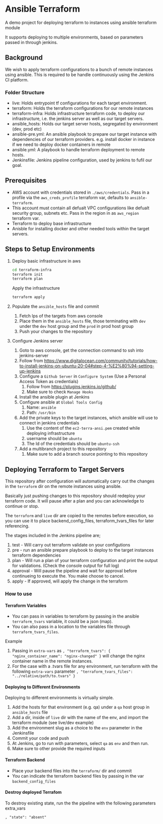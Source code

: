 # Ansible Terraform

A demo project for deploying terraform to instances using ansible terraform module

It supports deploying to multiple environments, based on parameters passed in through jenkins.

## Background
We wish to apply terraform configurations to a bunch of remote instances using ansible. This is required to be handle continuously using the Jenkins CI platform. 

### Folder Structure
- live: Holds entrypoint tf configurations for each target environment.
- terraform: Holds the terraform configurations for our remote instances
- terraform-infra: Holds infrastructure terraform code, to deploy our infrastructure, i.e. the jenkins server as well as our target servers.
- ansible_hosts: Holds our target server hosts, segregated by environment (dev, prod etc)
- ansible-pre.yml: An ansible playbook to prepare our target instance with dependencies of our terraform providers. e.g. install docker in instance if we need to deploy docker containers in remote
- ansible.yml: A playbook to handle terraform deployment to remote hosts.
- Jenkinsfile: Jenkins pipeline configuration, used by jenkins to fufil our goal.

## Prerequisites

- AWS account with credentials stored in `./aws/credentials`. Pass in a profile via the `aws_creds_profile` terraform var, defaults to `ansible-terraform`.
- This account must contain all defualt VPC configurations like defualt security group, subnets etc. Pass in the region in as `aws_region` terraform var.
- Terraform to deploy base infrastructure
- Anisble for installing docker and other needed tools within the target servers.


## Steps to Setup Environments

1. Deploy basic infrastructure in aws

   ```bash
   cd terraform-infra
   terraform init
   terraform plan
   ```

   Apply the infrastructure

   ```bash
   terraform apply
   ```

1. Populate the `ansible_hosts` file and commit

   1. Fetch Ips of the targets from aws console
   1. Place them in the `ansible_hosts` file, those terminating with `dev` under the `dev` host group and the `prod` in prod host group
   1. Push your changes to the repository

1. Configure Jenkins server

   1. Goto to aws console, get the connection command to ssh into jenkins-server
   1. Follow from https://www.digitalocean.com/community/tutorials/how-to-install-jenkins-on-ubuntu-20-04#step-4-%E2%80%94-setting-up-jenkins
   1. Configure a `Github Server` in `Configure System` (Use a Personal Access Token as credentials)
      1. Follow from https://plugins.jenkins.io/github/
      1. Make sure to check `Manage Hooks`
   1. Install the ansible plugin at Jenkins
   1. Configure ansible at `Global Tools Config`
      1. Name: `ansible`
      1. Path: `/usr/bin`
   1. Add the private keys to the target instances, which ansible will use to connect in jenkins credentials
      1. Use the content of the `ec2-terra-ansi.pem` created while deploying infrastructure
      1. username should be `ubuntu`
      1. The Id of the credentials should be `ubuntu-ssh`
   1. Add a multibranch project to this repository
      1. Make sure to add a branch source pointing to this repository

## Deploying Terraform to Target Servers

This repository after configuration will automatically carry out the changes in the `terraform` dir on the remote instances using ansible.

Basically just pushing changes to this repository should redeploy your terraform code. It will pause after a plan and you can acknowledge to continue or stop.

The `terraform` and `live` dir are copied to the remotes before execution, so you can use it to place backend_config_files, terraform_tvars_files for later referencing.

The stages included in the Jenkins pipeline are;

1. test - Will carry out terraform validate on your configutions
1. pre - run an ansible prepare playbook to deploy to the target instances terraform dependencies
1. plan - Will run a plan of your terraform configuration and print the output for validations. (Check the console output for full log)
1. approval - Will pause the pipeline and wait for approval before continueing to execute the. You make choose to cancel.
1. apply - If approved, will apply the change in the terraform

### How to use

#### Terraform Variables

- You can pass in variables to terraform by passing in the ansible `terraform_tvars` variable, it could be a json (map).
- You can also pass in a location to the variables file through `terraform_tvars_files`.

Example
1. Passing in `extra-vars` as `, "terraform_tvars": { "nginx_container_name": "nginx-changed" }` will change the nginx container name in the remote instances.
1. For the case with a .tvars file for any environment, run terraform with the following `extra-vars` parameter `, "terraform_tvars_files": "../relative/path/to.tvars" }`

#### Deploying to Different Environments

Deploying to different environments is virtually simple.

1. Add the hosts for that environment (e.g. qa) under a `qa` host group in `ansible_hosts` file
1. Add a dir, inside of `live` dir with the name of the env, and import the terraform module (see live/dev example)
1. Add the environment slug as a choice to the `env` parameter in the Jenkinsfile
1. Commit your code and push
1. At Jenkins, go to run with parameters, select `qa` as `env` and then run.
1. Make sure to other provide the required inputs

#### Terraform Backend

- Place your backend files into the `terraform/` dir and commit
- You can indicate the terraform backend files by passing in the var `backend_config_files`

#### Destroy deployed Terrafom

To destroy existing state, run the the pipeline with the following parameters extra_vars

```
, "state": "absent"
```
